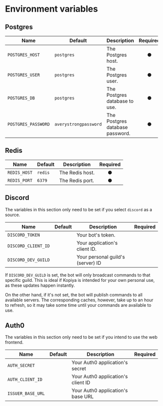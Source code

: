 # Environment variables

## Postgres

Name                | Default               | Description                     | Required
---                 | ---                   | ---                             | :-:
`POSTGRES_HOST`     | `postgres`            | The Postgres host.              | ●
`POSTGRES_USER`     | `postgres`            | The Postgres user.              | ●
`POSTGRES_DB`       | `postgres`            | The Postgres database to use.   | ●
`POSTGRES_PASSWORD` | `averystrongpassword` | The Postgres database password. | ●

## Redis

Name                | Default | Description     | Required
---                 | ---     | ---             | :-:
`REDIS_HOST`        | `redis` | The Redis host. | ●
`REDIS_PORT`        | `6379`  | The Redis port. | ●

## Discord

The variables in this section only need to be set if you select `discord` as a source.

Name                | Default | Description                       | Required
---                 | ---     | ---                               | :-:
`DISCORD_TOKEN`     |         | Your bot's token.                 | 
`DISCORD_CLIENT_ID` |         | Your application's client ID.     |
`DISCORD_DEV_GUILD` |         | Your personal guild's (server) ID |

If `DISCORD_DEV_GUILD` is set, the bot will only broadcast commands to that specific guild. This is ideal if Kopiya is intended for your own personal use, as these updates happen instantly. 

On the other hand, if it's not set, the bot will publish commands to all available servers. The corresponding caches, however, take up to an hour to refresh, so it may take some time until your commands are available to use.

## Auth0

The variables in this section only need to be set if you intend to use the web frontend.

Name                | Default | Description                        | Required
---                 | ---     | ---                                | :-:
`AUTH_SECRET`       |         | Your Auth0 application's secret    |
`AUTH_CLIENT_ID`    |         | Your Auth0 application's client ID |
`ISSUER_BASE_URL`   |         | Your Auth0 application's base URL  |
